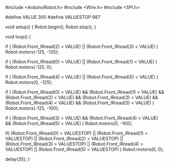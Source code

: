 
#include <ArduinoRobot.h>
#include <Wire.h>
#include <SPI.h>

#define VALUE  300
#define VALUESTOP 987

void setup() {
  Robot.begin();
  Robot.stop();
}

void loop() {

  if ( (Robot.Front_IRread(2) < VALUE) || (Robot.Front_IRread(3) < VALUE) )
    Robot.motors(-125, -125);

  if ( (Robot.Front_IRread(0) < VALUE) || (Robot.Front_IRread(1) < VALUE) )
    Robot.motors(-125, 0);

  if ( (Robot.Front_IRread(4) < VALUE) || (Robot.Front_IRread(5) < VALUE) )
    Robot.motors(0, -125);

  if ( (Robot.Front_IRread(0) < VALUE) && (Robot.Front_IRread(1) < VALUE) && (Robot.Front_IRread(2) < VALUE) && (Robot.Front_IRread(3) < VALUE) && (Robot.Front_IRread(4) < VALUE) && (Robot.Front_IRread(5) < VALUE) )
    Robot.motors(-125, -100);

  if ( (Robot.Front_IRread(3) < VALUE) && (Robot.Front_IRread(4) < VALUE) && (Robot.Front_IRread(5) < VALUE) )
    Robot.motors(0, -100);
  
  if( (Robot.Front_IRread(0) > VALUESTOP) || (Robot.Front_IRread(1) > VALUESTOP) || (Robot.Front_IRread(2) > VALUESTOP) || (Robot.Front_IRread(3) > VALUESTOP) || (Robot.Front_IRread(4) > VALUESTOP) || (Robot.Front_IRread(5) > VALUESTOP) )
        Robot.motors(0, 0);
  
  delay(35);
}

